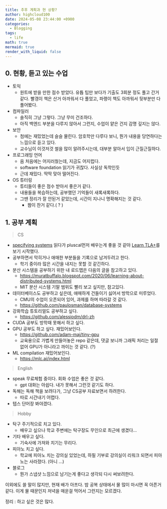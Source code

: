 ```yaml
---
title: 추후 계획과 현 상황?
author: highcloud100
date: 2024-05-08 23:44:00 +0900
categories:
  - Blogging
tags:
  - life
math: true
mermaid: true
render_with_liquid: false
---
```


## 0. 현황, 듣고 있는 수업

- 토익
	- 원트에 받을 만한 점수 받았다. 유튭 팁만 보다가 기출도 3회분 정도 풀고 간거 같다. 빨갱이 책은 산거 아까워서 다 풀었고, 파랭이 책도 아까워서 뒷부분만 다 풀어봤다.
- 컴파일러 
	- 솔직히 그냥 그렇다. 그냥 무미 건조하다.
	- 아직 백엔드 부분을 다루지 않아서 그런지, 수업이 얕은 건지 감명 깊지는 않다.
- 보안
	- 첨에는 재밌었는데 슬슬 물린다. 암호학만 다루다 보니, 뭔가 내용을 당연하다는 느낌으로 듣고 있다.
	- 교수님이 이것저것 썰을 많이 알려주시는데, 대부분 알아서 입이 근질근질하다. 
- 프로그래밍 언어
	- 음 처음에는 어지러웠는데, 지금도 어지럽다.
	- software foundation 읽기가 귀찮다. 사실상 독학인듯
	- 근데 재밌다. 딱딱 맞아 떨어진다.
- OS 튜터링
	- 튜티들이 좋은 점수 받아서 좋은거 같다. 
	- 내용들을 복습하는데, 공부했던 기억들이 새록새록하다.
	- 그땐 정리가 잘 안된거 같았는데, 시간이 지나니 명확해지는 것 같다. 
		- 짬이 찬거 같다.( ? )

## 1. 공부 계획

> CS

- [specifying systems](https://lamport.azurewebsites.net/tla/book.html) 읽다가 pluscal먼저 배우는게 좋을 것 같아 [Learn TLA+](https://learntla.com/index.html)를 보기 시작했다. 
- 공부하면서 막히거나 애매한 부분들을 기록으로 남겨두려고 한다. 
	- 학기 중이라 많은 시간을 내지는 못할 것 같긴하다.
- 분산 시스템을 공부하기 위한 내 로드맵은 다음의 글을 참고하고 있다.
	- https://muratbuffalo.blogspot.com/2020/06/learning-about-distributed-systems.html
	- MIT 분산 시스템 기말 범위도 빨리 보고 싶지만, 참고있다.
- 데이터베이스도 공부하고 싶은데, 애매하게 건들이기 싫어서 방학으로 미루었다.
	- CMU의 수업이 오픈되어 있어, 과제를 하며 따라갈 것 같다. 
	- https://github.com/paulosman/database-systems
- 강화학습 튜토리얼도 공부하고 싶다. 
	- https://github.com/alessiodm/drl-zh
- CUDA 공부도 방학때 못해서 하고 싶다. 
- GPU 공부도 하고 싶다. 재밌어보인다.
	- https://github.com/adam-maj/tiny-gpu
	- 교육용으로 가볍게 만들어놓은 repo 같은데, 댓글 보니까 그래픽 처리는 일절 없어 GPU가 아니라고 까이는 것 같다. (?)
- ML compilation 재밌어보인다.
	- https://mlc.ai/index.html

> English

- speak 무료체험 중이다. 회화 수업은 좋은 것 같다. 
	- gpt 대화는 아쉽다. 내가 못해서 그런것 같기도 하다.
- 독해는 독해 책을 보려다가, 그냥 CS공부 자료보면서 하려한다.
	- 따로 시간내기 어렵다.
- 텝스 단어장 봐야겠다.

> Hobby

- 탁구 주기적으로 치고 있다.
	- 배우고 싶으나 학교 주변에는 탁구장도 무인으로 최근에 생겼다...
- 기타 배우고 싶다. 
	- 기숙사에 가져와 치기는 무리다. 
- 피아노 치고 싶다.
	- 학교에 피아노 치는 강의실 있었는데, 하필 기부로 강의실이 리워크 되면서 피아노는 사라졌다. (아니 ...)
- 블로그 
	- 뭔가 스냅샷 느낌으로 남기는게 좋다고 생각되 다시 써보려한다. 

이외에도 쓸 말이 많지만, 현재 배가 아프다. 밤 공복 상태에서 물 많이 마시면 꼭 아픈거 같다. 이게 물 때문인지 저녁을 매운걸 먹어서 그런지는 모르겠다. 


정리 : 하고 싶은 것은 많다. 